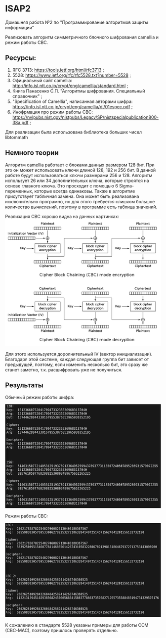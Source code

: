 # ISAP2
Домашняя работа №2 по "Программирование алгоритмов защиты информации"

Реализовать алгоритм симметричного блочного шифрования camellia и режим работы CBC.

## Ресурсы:
1. RFC 3713: https://tools.ietf.org/html/rfc3713 ;
2. 5528: https://www.ietf.org/rfc/rfc5528.txt?number=5528 ;
3. Официальный сайт camellia: http://info.isl.ntt.co.jp/crypt/eng/camellia/standard.html ;
4. Книга Панасенко С.П. "Алгоритмы шифрования. Специальный справочник" ;
5. "Specification of Camellia", написанная авторами шифра: https://info.isl.ntt.co.jp/crypt/eng/camellia/dl/01espec.pdf ;
6. Инофрмация про режим работы CBC: https://nvlpubs.nist.gov/nistpubs/Legacy/SP/nistspecialpublication800-38a.pdf ;

Для реализации была использована библиотека больших чисел libtommath


## Немного теории
Алгоритм camellia работает с блоками данных размером 128 бит. При это он может использовать ключи длиной 128, 192 и 256 бит. В данной работе будут использоваться ключи размерами 256 и 128.
Алгоритм использует 26 или 34 дополнительных ключа, которые строятся на основе главного ключа. Это просходит с помощью 6 Sigma-переменных, которые всегда одинаковы. 
Также в алгоритме присутствует табличная замена. Она может быть реализована исключительно програмно, но для этого требуется слишком большое количество вычислений, поэтому в программе есть таблица значений.

Реализация CBC хорошо видна на данных картинках:
![image Algorithm CBC Encryption - Decryption](https://github.com/Nasty09/ISAP2/blob/main/CBC%20Encryption%20-%20Decryption.png)

Для этого используется доролнительный IV (вектор инициализации). Благодаря этой системе, каждая следующая группа бит зависет от предыдущей, поэтому, если изменить несколько бит, это сразу же станет заметно, т.к. расшифровать уже не получиться.

## Результаты
Обычный режим работы шифра:

![image Algorithm Camellia](https://github.com/Nasty09/ISAP2/blob/main/Rezults_1.png)

Режим работы CBC:

![image Algorithm CBC Camellia](https://github.com/Nasty09/ISAP2/blob/main/Rezults_2.png)

К сожалению в стандарте 5528 указаны примеры для работы CCM (CBC-MAC), поэтому пришлось проверять отдельно.
